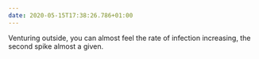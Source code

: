 ```yaml
---
date: 2020-05-15T17:38:26.786+01:00
---
```

Venturing outside, you can almost feel the rate of infection increasing, the second spike almost a given.
